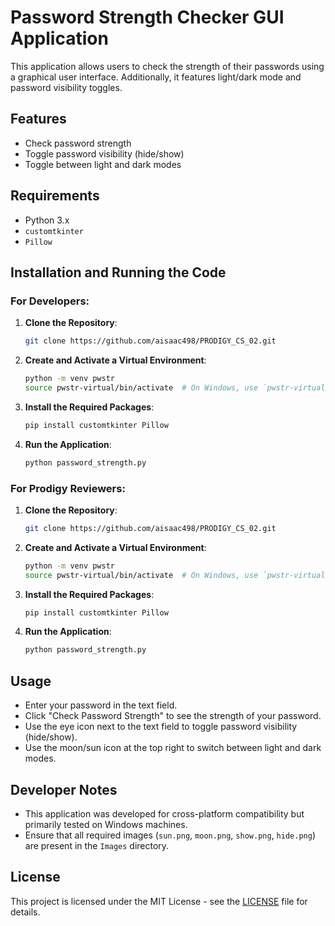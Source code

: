 # Password Strength Checker GUI Application

This application allows users to check the strength of their passwords using a graphical user interface. Additionally, it features light/dark mode and password visibility toggles.

## Features
- Check password strength
- Toggle password visibility (hide/show)
- Toggle between light and dark modes

## Requirements
- Python 3.x
- `customtkinter`
- `Pillow`

## Installation and Running the Code

### For Developers:

1. **Clone the Repository**:
    ```sh
    git clone https://github.com/aisaac498/PRODIGY_CS_02.git
    ```

2. **Create and Activate a Virtual Environment**:
    ```sh
    python -m venv pwstr
    source pwstr-virtual/bin/activate  # On Windows, use `pwstr-virtual\Scripts\activate`
    ```

3. **Install the Required Packages**:
    ```sh
    pip install customtkinter Pillow
    ```

4. **Run the Application**:
    ```sh
    python password_strength.py
    ```

### For Prodigy Reviewers:

1. **Clone the Repository**:
    ```sh
    git clone https://github.com/aisaac498/PRODIGY_CS_02.git
    ```

2. **Create and Activate a Virtual Environment**:
    ```sh
    python -m venv pwstr
    source pwstr-virtual/bin/activate  # On Windows, use `pwstr-virtual\Scripts\activate`
    ```

3. **Install the Required Packages**:
    ```sh
    pip install customtkinter Pillow
    ```

4. **Run the Application**:
    ```sh
    python password_strength.py
    ```

## Usage
- Enter your password in the text field.
- Click "Check Password Strength" to see the strength of your password.
- Use the eye icon next to the text field to toggle password visibility (hide/show).
- Use the moon/sun icon at the top right to switch between light and dark modes.

## Developer Notes
- This application was developed for cross-platform compatibility but primarily tested on Windows machines.
- Ensure that all required images (`sun.png`, `moon.png`, `show.png`, `hide.png`) are present in the `Images` directory.

## License
This project is licensed under the MIT License - see the [LICENSE](LICENSE) file for details.
